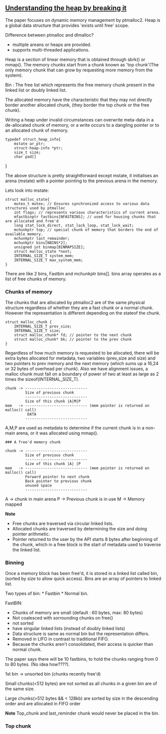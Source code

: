 ## [Understanding the heap by breaking it](http://www.blackhat.com/presentations/bh-usa-07/Ferguson/Whitepaper/bh-usa-07-ferguson-WP.pdf)

The paper focuses on dynamic memory management by ptmalloc2. Heap is a global data structure that provides 'exists until free' scope. 

Difference between ptmalloc and dlmalloc?
* multiple areans or heaps are provided.
* supports multi-threaded applications.

Heap is a section of linear memory that is obtained through sbrk() or mmap(). The memory chunks start from a chunk known as 'top chunk'(The only memory chunk that can grow by requesting more memory from the system). 

Bin : The free list which represents the free memory chunk present in the linked list or doubly linked list. 

The allocated memory have the characteristic that they may not directly border another allocated chunk, (they border the top chunk or the free chunk).

Writing a heap under invalid circumstances can overwrite meta-data in a de-allocated chunk of memory, or a write occurs to a dangling pointer or to an allocated chunk of memory.


	typedef struct_heap_info{
		mstate ar_ptr;
		struct-heap-info *ptr;
		size_t size;
		char pad[]
}


The above structure is pretty straightforward except mstate, it initialises an arena (mstate) with a pointer pointing to the previous arena in the memory. 

Lets look into mstate:


	struct malloc_state{
		mutex_t mutex; // Ensures synchronized access to various data structures used by ptmalloc
		int flags; // represents various characteristics of current arena.
		mfastbinptr fastbins[NFASTBINS]; // used for housing chunks that are allocated and free'd
		long stat_lock_direct, stat_lock_loop, stat_lock_wait;
		mchunkptr top; // special chunk of memory that borders the end of available memory. 
		mchunkptr last_remainder;
		mchunkptr bins[NBINS*2];
		unsigned int binmap[BINMAPSIZE];
		struct malloc_state *next;
		INTERNAL_SIZE_T system_mem;
		INTERNAL_SIZE_T max_system_mem;
	}


There are like 2 bins, Fastbin and mchunkptr bins[]. bins array operates as a list of free chunks of memory. 

### Chunks of memory

The chunks that are allocated by ptmalloc2 are of the same physical structure regardless of whether they are a fast chunk or a normal chunk. However the representation is different depending on the stateof the chunk. 


	struct malloc_chunk {
		INTERNAL_SIZE_T prev_size;
		INTERNAL_SIZE_T size;
		struct malloc_chunk* fd; // pointer to the next chunk 
		struct malloc_chunk* bk; // pointer to the prev chunk
	}


Regardless of how much memory is requested to be allocated, there will be extra bytes allocated for metadata, two variables (prev\_size and size) and two pointers to prev memory and the next memory (which sums up a 16,24 or 32 bytes of overhead per chunk). Also we have alignment issues, a malloc chunk must fall on a boundary of power of two at least as large as 2 times the sizeof(INTERNAL\_SIZE\_T). 



	chunk -> ----------------------------
             Size of previous chunk
			 ----------------------------
			 Size of this chunk |A|M|P
	mem   -> ---------------------------- (mem pointer is returned on malloc() call)
              DATA
		     ----------------------------
			 

A,M,P are used as metadata to determine if the current chunk is in a non-main arena, or it was allocated using mmap(). 


	### A free'd memory chunk
	
	chunk -> ----------------------------
             Size of previous chunk
			 ----------------------------
			 Size of this chunk |A| |P
	mem   -> ---------------------------- (mem pointer is returned on malloc() call)
	         Forward pointer to next chunk
			 Back pointer to previous chunk
			 unused space
		     ----------------------------

A -> chunk in main arena
P -> Previous chunk is in use
M -> Memory mapped 

**Note**

* Free chunks are traversed via circular linked lists.
* Allocated chunks are traversed by determining the size and doing pointer arithmetic.
* Pointer returned to the user by the API starts 8 bytes after beginning of the chunk, which in a free block is the start of metadata used to traverse the linked list.


### Binning

Once a memory block has been free'd, it is stored in a linked list called bin,(sorted by size to allow quick access). Bins are an array of pointers to linked list. 

Two types of bin:
	* Fastbin
	* Normal bin.
	
FastBIN:
* Chunks of memory are small (default : 60 bytes, max: 80 bytes)
* Not coalesced with sorrounding chunks on free()
* not sorted
* have singular linked lists (instead of doubly linked lists)
* Data structure is same as normal bin but the representation differs.
* Removed in LIFO in contrast to traditional FIFO.
* Because the chunks aren't consolidated, their access is quicker than normal chunk.

The paper says there will be 10 fastbins, to hold the chunks ranging from 0 to 80 bytes. (No idea how????).

1st bin -> unsorted bin (chunks recently free'd)

Small chunks(<512 bytes) are not sorted as all chunks in a given bin are of the same size. 

Large chunks(>512 bytes && < 128kb) are sorted by size in the descending order and are allocated in FIFO order

**Note**
Top\_chunk and last\_reminder chunk would never be placed in the bin. 

### Top chunk


	
